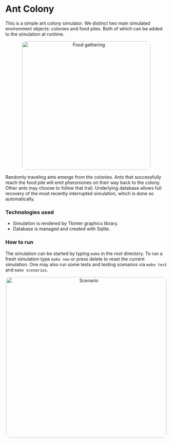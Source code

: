 # Ant Colony

This is a simple ant colony simulator.
We distinct two main simulated environment objects: colonies and food piles.
Both of which can be added to the simulation at runtime.

<p align="center">
  <img src="https://imgur.com/hqAEUg2.png" alt="Food gathering" width="400" style="border-radius:12px">
</p>

Randomly traveling ants emerge from the colonies. Ants that successfully reach the food pile will emit pheromones on their way back to the colony. Other ants may choose to follow that trail. Underlying database allows full recovery of the most recently interrupted simulation, which is done so automatically. 


### Technologies used
- Simulation is rendered by Tkinter graphics library.
- Database is managed and created with Sqlite.

### How to run
The simulation can be started by typing `make` in the root directory.
To run a fresh simulation type `make new` or press delete to reset the current simulation.
One may also run some tests and testing scenarios via `make test` and `make scenarios`.


<p align="center">
  <img src="https://imgur.com/ia8ghjB.png" alt="Scenario" width="500" style="border-radius:12px">
</p>
